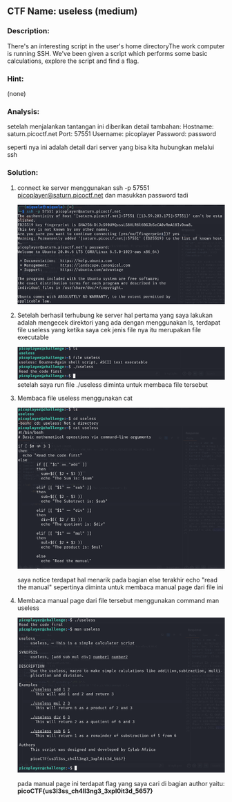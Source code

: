 ﻿##  CTF Name: useless (medium)

### Description:
There's an interesting script in the user's home directoryThe work computer is running SSH. We've been given a script which performs some basic calculations, explore the script and find a flag.

### Hint:
(none)

### Analysis:
setelah menjalankan tantangan ini diberikan detail tambahan:
Hostname: saturn.picoctf.net
Port:     57551
Username: picoplayer
Password: password

seperti nya ini adalah detail dari server yang bisa kita hubungkan melalui ssh

### Solution:
1. connect ke server menggunakan ssh -p 57551 picoplayer@saturn.picoctf.net dan masukkan password tadi

	![f](./documentation/Screenshot%202025-02-23%20081420.png)
	
2. Setelah berhasil terhubung ke server hal pertama yang saya lakukan adalah mengecek direktori yang ada dengan menggunakan ls, terdapat file useless yang ketika saya cek jenis file nya itu merupakan file executable

	![f](./documentation/image.png)
	setelah saya run file ./useless diminta untuk membaca file tersebut

3. Membaca file useless menggunakan cat

	![f](./documentation/Screenshot%202025-02-23%20081447.png)

	saya notice terdapat hal menarik pada bagian else terakhir echo "read the manual" sepertinya diminta untuk membaca manual page dari file ini 

4. Membaca manual page dari file tersebut menggunakan command man useless

	![f](./documentation/Screenshot%202025-02-23%20081524.png)

	pada manual page ini terdapat flag yang saya cari di bagian author yaitu:
	**picoCTF{us3l3ss_ch4ll3ng3_3xpl0it3d_5657}**
